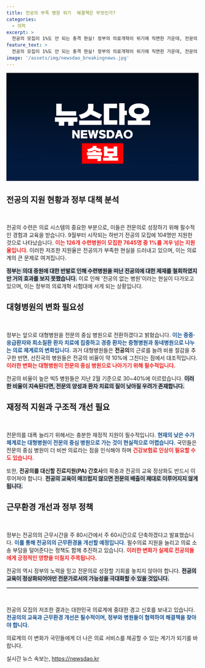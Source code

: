 ```yaml
---
title: 전공의 부족 병원 위기  해결책은 무엇인가?
categories:
  - 의학
excerpt: >
  전공의 모집이 1%도 안 되는 충격 현실! 정부의 의료개혁이 위기에 직면한 가운데, 전문의 중심 병원으로의 전환이 과연 가능할까? 더 나은 의료 시스템을 위해 우리가 감당해야 할 비용은? 클릭해서 자세한 내용을 확인하세요!
feature_text: >
  전공의 모집이 1%도 안 되는 충격 현실! 정부의 의료개혁이 위기에 직면한 가운데, 전문의 중심 병원으로의 전환이 과연 가능할까? 더 나은 의료 시스템을 위해 우리가 감당해야 할 비용은? 클릭해서 자세한 내용을 확인하세요!
image: '/assets/img/newsdao_breakingnews.jpg'
---
```


<p><img src="/assets/img/newsdao_breakingnews.jpg" alt="cryptoinkorea 속보" /></p>

<h2 data-ke-size="size26">전공의 지원 현황과 정부 대책 분석</h2>

<p data-ke-size="size16">&nbsp;</p>

<p>전공의 수련은 의료 시스템의 중요한 부분으로, 이들은 전문의로 성장하기 위해 필수적인 경험과 교육을 받습니다. 9월부터 시작되는 하반기 전공의 모집에 104명만 지원한 것으로 나타났습니다. <b><span style="color: #ee2323;">이는 126개 수련병원이 모집한 7645명 중 1%를 겨우 넘는 지원율입니다.</span></b> 이러한 저조한 지원율은 전공의가 부족한 현실을 드러내고 있으며, 이는 의료계의 큰 문제로 여겨집니다. </p>

<p><b><span style="background-color: #21538527;">정부는 의대 증원에 대한 반발로 인해 수련병원을 떠난 전공의에 대한 제재를 철회하였지만 거의 효과를 보지 못했습니다.</span></b> 이로 인해 '전공의 없는 병원'이라는 현실이 다가오고 있으며, 이는 정부의 의료개혁 시험대에 서게 되는 상황입니다.</p>

<h2 data-ke-size="size26">대형병원의 변화 필요성</h2>

<p data-ke-size="size16">&nbsp;</p>

<p>정부는 앞으로 대형병원을 전문의 중심 병원으로 전환하겠다고 밝혔습니다. <b><span style="color: #1a5490;">이는 중증·응급환자와 희소질환 환자 치료에 집중하고 경증 환자는 중형병원과 동네병원으로 나누는 의료 체계로의 변화입니다.</span></b> 과거 대형병원들은 <b>전공의</b>의 근로를 늘려 비용 절감을 추구한 반면, 선진국의 병원들은 전공의 비율이 약 10%에 그친다는 점에서 대조적입니다. <b><span style="color: #ee2323;">이러한 변화는 대형병원이 전문의 중심 병원으로 나아가기 위해 필수적입니다.</span></b></p>

<p>전공의 비율이 높은 빅5 병원들은 지난 2월 기준으로 30~40%에 이르렀습니다. <b><span style="background-color: #21538527;">이러한 비율이 지속된다면, 전문의 양성과 환자 치료의 질이 낮아질 우려가 존재합니다.</span></b></p>

<h2 data-ke-size="size26">재정적 지원과 구조적 개선 필요</h2>

<p data-ke-size="size16">&nbsp;</p>

<p>전문의를 대폭 늘리기 위해서는 충분한 재정적 지원이 필수적입니다. <b><span style="color: #1a5490;">현재의 낮은 수가 체계로는 대형병원이 전문의 중심 병원으로 가는 것이 현실적으로 어렵습니다.</span></b> 국민들은 전문의 중심 병원이 더 비싼 의료라는 점을 인식해야 하며 <b><span style="color: #ee2323;">건강보험료 인상이 필요할 수도 있습니다.</span></b></p>

<p>또한, <b>전공의를 대신할 진료지원(PA) 간호사</b>의 확충과 전공의 교육 정상화도 반드시 이루어져야 합니다. <b><span style="background-color: #21538527;">전공의 교육이 매끄럽지 않으면 전문의 배출이 제대로 이루어지지 않게 됩니다.</span></b></p>

<h2 data-ke-size="size26">근무환경 개선과 정부 정책</h2>

<p data-ke-size="size16">&nbsp;</p>

<p>정부는 전공의의 근무시간을 주 80시간에서 주 60시간으로 단축하겠다고 발표했습니다. <b><span style="color: #1a5490;">이를 통해 전공의의 근무환경을 개선할 예정입니다.</span></b> 필수의료 지원을 늘리고 의료 소송 부담을 덜어준다는 정책도 함께 추진하고 있습니다. <b><span style="color: #ee2323;">이러한 변화가 실제로 전공의들에게 긍정적인 영향을 미칠지 주목됩니다.</span></b></p>

<p>전공의 역시 정부의 노력을 믿고 전문의로 성장할 기회를 놓치지 않아야 합니다. <b><span style="background-color: #21538527;">전공의 교육이 정상화되어야만 전문가로서의 가능성을 극대화할 수 있을 것입니다.</span></b></p>

<hr style="border:1px solid #ccc;">

<p data-ke-size="size16">&nbsp;</p>

<p>전공의 모집의 저조한 결과는 대한민국 의료계에 중대한 경고 신호를 보내고 있습니다. <b><span style="color: #1a5490;">전공의의 교육과 근무환경 개선은 필수적이며, 정부와 병원들이 협력하여 해결책을 찾아야 합니다.</span></b> </p>

<p>의료계의 이 변화가 국민들에게 더 나은 의료 서비스를 제공할 수 있는 계기가 되기를 바랍니다.</p>
실시간 뉴스 속보는, <a href="https://newsdao.kr" rel="dofollow">https://newsdao.kr</a>


